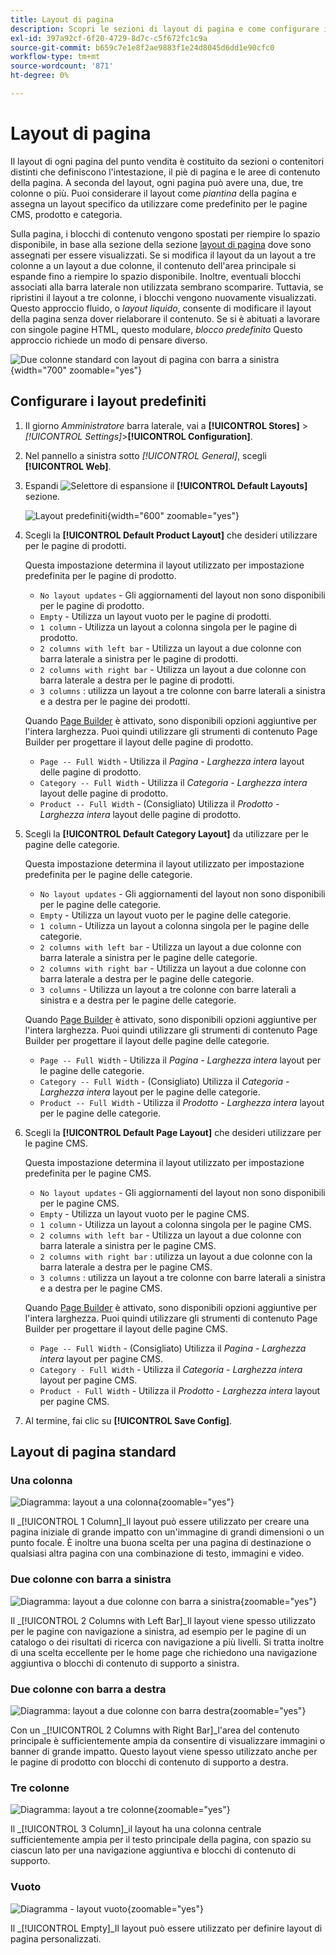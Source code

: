 ```yaml
---
title: Layout di pagina
description: Scopri le sezioni di layout di pagina e come configurare i layout predefiniti.
exl-id: 397a92cf-6f20-4729-8d7c-c5f672fc1c9a
source-git-commit: b659c7e1e8f2ae9883f1e24d8045d6dd1e90cfc0
workflow-type: tm+mt
source-wordcount: '871'
ht-degree: 0%

---
```


# Layout di pagina

Il layout di ogni pagina del punto vendita è costituito da sezioni o contenitori distinti che definiscono l&#39;intestazione, il piè di pagina e le aree di contenuto della pagina. A seconda del layout, ogni pagina può avere una, due, tre colonne o più. Puoi considerare il layout come _piantina_ della pagina e assegna un layout specifico da utilizzare come predefinito per le pagine CMS, prodotto e categoria.

Sulla pagina, i blocchi di contenuto vengono spostati per riempire lo spazio disponibile, in base alla sezione della sezione [layout di pagina](layout-updates.md) dove sono assegnati per essere visualizzati. Se si modifica il layout da un layout a tre colonne a un layout a due colonne, il contenuto dell&#39;area principale si espande fino a riempire lo spazio disponibile. Inoltre, eventuali blocchi associati alla barra laterale non utilizzata sembrano scomparire. Tuttavia, se ripristini il layout a tre colonne, i blocchi vengono nuovamente visualizzati. Questo approccio fluido, o _layout liquido_, consente di modificare il layout della pagina senza dover rielaborare il contenuto. Se si è abituati a lavorare con singole pagine HTML, questo modulare, _blocco predefinito_ Questo approccio richiede un modo di pensare diverso.

![Due colonne standard con layout di pagina con barra a sinistra](./assets/storefront-2-column-ee.png){width="700" zoomable="yes"}

## Configurare i layout predefiniti

1. Il giorno _Amministratore_ barra laterale, vai a **[!UICONTROL Stores]** > _[!UICONTROL Settings]_>**[!UICONTROL Configuration]**.

1. Nel pannello a sinistra sotto _[!UICONTROL General]_, scegli **[!UICONTROL Web]**.

1. Espandi ![Selettore di espansione](../assets/icon-display-expand.png) il **[!UICONTROL Default Layouts]** sezione.

   ![Layout predefiniti](./assets/web-default-layouts.png){width="600" zoomable="yes"}

1. Scegli la **[!UICONTROL Default Product Layout]** che desideri utilizzare per le pagine di prodotti.

   Questa impostazione determina il layout utilizzato per impostazione predefinita per le pagine di prodotto.

   - `No layout updates` - Gli aggiornamenti del layout non sono disponibili per le pagine di prodotto.
   - `Empty` - Utilizza un layout vuoto per le pagine di prodotti.
   - `1 column` - Utilizza un layout a colonna singola per le pagine di prodotto.
   - `2 columns with left bar` - Utilizza un layout a due colonne con barra laterale a sinistra per le pagine di prodotti.
   - `2 columns with right bar` - Utilizza un layout a due colonne con barra laterale a destra per le pagine di prodotti.
   - `3 columns` : utilizza un layout a tre colonne con barre laterali a sinistra e a destra per le pagine dei prodotti.

   Quando [Page Builder](../page-builder/introduction.md) è attivato, sono disponibili opzioni aggiuntive per l&#39;intera larghezza. Puoi quindi utilizzare gli strumenti di contenuto Page Builder per progettare il layout delle pagine di prodotto.

   - `Page -- Full Width` - Utilizza il _Pagina - Larghezza intera_  layout delle pagine di prodotto.
   - `Category -- Full Width` - Utilizza il _Categoria - Larghezza intera_ layout delle pagine di prodotto.
   - `Product -- Full Width` - (Consigliato) Utilizza il _Prodotto - Larghezza intera_ layout delle pagine di prodotto.

1. Scegli la **[!UICONTROL Default Category Layout]** da utilizzare per le pagine delle categorie.

   Questa impostazione determina il layout utilizzato per impostazione predefinita per le pagine delle categorie.

   - `No layout updates` - Gli aggiornamenti del layout non sono disponibili per le pagine delle categorie.
   - `Empty` - Utilizza un layout vuoto per le pagine delle categorie.
   - `1 column` - Utilizza un layout a colonna singola per le pagine delle categorie.
   - `2 columns with left bar` - Utilizza un layout a due colonne con barra laterale a sinistra per le pagine delle categorie.
   - `2 columns with right bar` - Utilizza un layout a due colonne con barra laterale a destra per le pagine delle categorie.
   - `3 columns` - Utilizza un layout a tre colonne con barre laterali a sinistra e a destra per le pagine delle categorie.

   Quando [Page Builder](../page-builder/introduction.md) è attivato, sono disponibili opzioni aggiuntive per l&#39;intera larghezza. Puoi quindi utilizzare gli strumenti di contenuto Page Builder per progettare il layout delle pagine delle categorie.

   - `Page -- Full Width` - Utilizza il _Pagina - Larghezza intera_ layout per le pagine delle categorie.
   - `Category -- Full Width` - (Consigliato) Utilizza il _Categoria - Larghezza intera_ layout per le pagine delle categorie.
   - `Product -- Full Width` - Utilizza il _Prodotto - Larghezza intera_ layout per le pagine delle categorie.

1. Scegli la **[!UICONTROL Default Page Layout]** che desideri utilizzare per le pagine CMS.

   Questa impostazione determina il layout utilizzato per impostazione predefinita per le pagine CMS.

   - `No layout updates` - Gli aggiornamenti del layout non sono disponibili per le pagine CMS.
   - `Empty` - Utilizza un layout vuoto per le pagine CMS.
   - `1 column` - Utilizza un layout a colonna singola per le pagine CMS.
   - `2 columns with left bar` - Utilizza un layout a due colonne con barra laterale a sinistra per le pagine CMS.
   - `2 columns with right bar` : utilizza un layout a due colonne con la barra laterale a destra per le pagine CMS.
   - `3 columns` : utilizza un layout a tre colonne con barre laterali a sinistra e a destra per le pagine CMS.

   Quando [Page Builder](../page-builder/introduction.md) è attivato, sono disponibili opzioni aggiuntive per l&#39;intera larghezza. Puoi quindi utilizzare gli strumenti di contenuto Page Builder per progettare il layout delle pagine CMS.

   - `Page -- Full Width` - (Consigliato) Utilizza il _Pagina - Larghezza intera_ layout per pagine CMS.
   - `Category - Full Width` - Utilizza il _Categoria - Larghezza intera_ layout per pagine CMS.
   - `Product - Full Width` - Utilizza il _Prodotto - Larghezza intera_ layout per pagine CMS.

1. Al termine, fai clic su **[!UICONTROL Save Config]**.

## Layout di pagina standard

### Una colonna

![Diagramma: layout a una colonna](./assets/layout-1-col-th.png){zoomable=&quot;yes&quot;}

Il _[!UICONTROL 1 Column]_Il layout può essere utilizzato per creare una pagina iniziale di grande impatto con un&#39;immagine di grandi dimensioni o un punto focale. È inoltre una buona scelta per una pagina di destinazione o qualsiasi altra pagina con una combinazione di testo, immagini e video.

### Due colonne con barra a sinistra

![Diagramma: layout a due colonne con barra a sinistra](./assets/layout-2-col-lft-bar-th.png){zoomable=&quot;yes&quot;}

Il _[!UICONTROL 2 Columns with Left Bar]_Il layout viene spesso utilizzato per le pagine con navigazione a sinistra, ad esempio per le pagine di un catalogo o dei risultati di ricerca con navigazione a più livelli. Si tratta inoltre di una scelta eccellente per le home page che richiedono una navigazione aggiuntiva o blocchi di contenuto di supporto a sinistra.

### Due colonne con barra a destra

![Diagramma: layout a due colonne con barra destra](./assets/layout-2-col-rt-bar-th.png){zoomable=&quot;yes&quot;}

Con un _[!UICONTROL 2 Columns with Right Bar]_l&#39;area del contenuto principale è sufficientemente ampia da consentire di visualizzare immagini o banner di grande impatto. Questo layout viene spesso utilizzato anche per le pagine di prodotto con blocchi di contenuto di supporto a destra.

### Tre colonne

![Diagramma: layout a tre colonne](./assets/layout-3-col-th.png){zoomable=&quot;yes&quot;}

Il _[!UICONTROL 3 Column]_il layout ha una colonna centrale sufficientemente ampia per il testo principale della pagina, con spazio su ciascun lato per una navigazione aggiuntiva e blocchi di contenuto di supporto.

### Vuoto

![Diagramma - layout vuoto](./assets/layout-blank-th.png){zoomable=&quot;yes&quot;}

Il _[!UICONTROL Empty]_Il layout può essere utilizzato per definire layout di pagina personalizzati.
